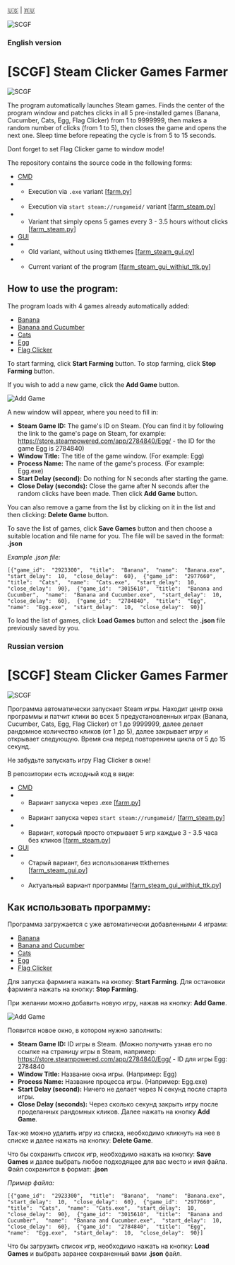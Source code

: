 [🇺🇸](#english-version) | [🇷🇺](#russian-version)

![SCGF](https://raw.githubusercontent.com/Aksel911/SCGF/main/git-pics/scgf.png)

### English version
# [SCGF] Steam Clicker Games Farmer

![SCGF](https://raw.githubusercontent.com/Aksel911/SCGF/main/git-pics/main.png)

The program automatically launches Steam games. Finds the center of the program window and patches clicks in all 5 pre-installed games (Banana, Cucumber, Cats, Egg, Flag Clicker) from 1 to 9999999, then makes a random number of clicks (from 1 to 5), then closes the game and opens the next one. Sleep time before repeating the cycle is from 5 to 15 seconds.

Dont forget to set Flag Clicker game to window mode!

The repository contains the source code in the following forms:
 - [CMD](https://github.com/Aksel911/SCGF/tree/main/farm_cmd)
 - - Execution via `.exe` variant [[farm.py](https://github.com/Aksel911/SCGF/blob/main/farm_cmd/farm.py)]
 - - Execution via `start steam://rungameid/` variant [[farm_steam.py](https://github.com/Aksel911/SCGF/blob/main/farm_cmd/farm_steam.py)]
 - - Variant that simply opens 5 games every 3 - 3.5 hours without clicks [[farm_steam.py](https://github.com/Aksel911/SCGF/blob/main/farm_cmd/ez_farm.py)]
 - [GUI](https://github.com/Aksel911/SCGF/tree/main/farm_steam_gui)
 - - Old variant, without using ttkthemes [[farm_steam_gui.py](https://github.com/Aksel911/SCGF/blob/main/farm_steam_gui/farm_steam_gui_without_ttk.py)]
 - - Current variant of the program [[farm_steam_gui_withiut_ttk.py](https://github.com/Aksel911/SCGF/blob/main/farm_steam_gui/farm_steam_gui.py)]

## How to use the program:
The program loads with 4 games already automatically added:
 - [Banana](https://store.steampowered.com/app/2923300/Banana/)
 - [Banana and Cucumber](https://store.steampowered.com/app/3015610/Banana__Cucumber/)
 - [Cats](https://store.steampowered.com/app/2977660/Cats/)
 - [Egg](https://store.steampowered.com/app/2784840/Egg/)
 - [Flag Clicker](https://store.steampowered.com/app/2996990/Flag_Clicker/)
 
 To start farming, click **Start Farming** button.
 To stop farming, click **Stop Farming** button.

If you wish to add a new game, click the **Add Game** button.

![Add Game](https://raw.githubusercontent.com/Aksel911/SCGF/main/git-pics/add_game.png)

A new window will appear, where you need to fill in:
- **Steam Game ID:** The game's ID on Steam. (You can find it by following the link to the game's page on Steam, for example: https://store.steampowered.com/app/2784840/Egg/ - the ID for the game Egg is 2784840)
- **Window Title:** The title of the game window. (For example: Egg)
- **Process Name:** The name of the game's process. (For example: Egg.exe)
- **Start Delay (second):** Do nothing for N seconds after starting the game.
- **Close Delay (seconds):** Close the game after N seconds after the random clicks have been made.
Then click **Add Game** button.

You can also remove a game from the list by clicking on it in the list and then clicking: **Delete Game** button.

To save the list of games, click **Save Games** button and then choose a suitable location and file name for you. The file will be saved in the format: **.json**

*Example .json file:*

    [{"game_id":  "2923300",  "title":  "Banana",  "name":  "Banana.exe",  "start_delay":  10,  "close_delay":  60},  {"game_id":  "2977660",  "title":  "Cats",  "name":  "Cats.exe",  "start_delay":  10,  "close_delay":  90},  {"game_id":  "3015610",  "title":  "Banana and Cucumber",  "name":  "Banana and Cucumber.exe",  "start_delay":  10,  "close_delay":  60},  {"game_id":  "2784840",  "title":  "Egg",  "name":  "Egg.exe",  "start_delay":  10,  "close_delay":  90}]

To load the list of games, click **Load Games** button and select the **.json** file previously saved by you.






### Russian version
# [SCGF] Steam Clicker Games Farmer

![SCGF](https://raw.githubusercontent.com/Aksel911/SCGF/main/git-pics/main.png)

Программа автоматически запускает Steam игры. Находит центр окна программы и патчит клики во всех 5 предустановленных играх (Banana, Cucumber, Cats, Egg, Flag Clicker) от 1 до 9999999, далее делает рандомное количество кликов (от 1 до 5), далее закрывает игру и открывает следующую. Время сна перед повторением цикла от 5 до 15 секунд.

Не забудьте запускать игру Flag Clicker в окне!

В репозитории есть исходный код в виде:
 - [CMD](https://github.com/Aksel911/SCGF/tree/main/farm_cmd)
 - - Вариант запуска через .exe [[farm.py](https://github.com/Aksel911/SCGF/blob/main/farm_cmd/farm.py)]
 - - Вариант запуска через `start steam://rungameid/` [[farm_steam.py](https://github.com/Aksel911/SCGF/blob/main/farm_cmd/farm_steam.py)]
 - - Вариант, который просто открывает 5 игр каждые 3 - 3.5 часа без кликов [[farm_steam.py](https://github.com/Aksel911/SCGF/blob/main/farm_cmd/ez_farm.py)]
 - [GUI](https://github.com/Aksel911/SCGF/tree/main/farm_steam_gui)
 - - Старый вариант, без использования ttkthemes [[farm_steam_gui.py](https://github.com/Aksel911/SCGF/blob/main/farm_steam_gui/farm_steam_gui_without_ttk.py)]
 - - Актуальный вариант программы [[farm_steam_gui_withiut_ttk.py](https://github.com/Aksel911/SCGF/blob/main/farm_steam_gui/farm_steam_gui.py)]

## Как использовать программу:
Программа загружается с уже автоматически добавленными 4 играми:
 - [Banana](https://store.steampowered.com/app/2923300/Banana/)
 - [Banana and Cucumber](https://store.steampowered.com/app/3015610/Banana__Cucumber/)
 - [Cats](https://store.steampowered.com/app/2977660/Cats/)
 - [Egg](https://store.steampowered.com/app/2784840/Egg/)
 - [Flag Clicker](https://store.steampowered.com/app/2996990/Flag_Clicker/)
 
 Для запуска фарминга нажать на кнопку: **Start Farming**.
 Для остановки фарминга нажать на кнопку: **Stop Farming**.

При желании можно добавить новую игру, нажав на кнопку: **Add Game**.

![Add Game](https://raw.githubusercontent.com/Aksel911/SCGF/main/git-pics/add_game.png)

Появится новое окно, в котором нужно заполнить:
- **Steam Game ID:** ID игры в Steam. (Можно получить узнав его по ссылке на страницу игры в Steam, например: https://store.steampowered.com/app/2784840/Egg/ - ID для игры Egg: 2784840
- **Window Title:** Название окна игры. (Например: Egg)
- **Process Name:** Название процесса игры. (Например: Egg.exe)
- **Start Delay (second):** Ничего не делает через N секунд после старта игры.
- **Close Delay (seconds):** Через сколько секунд закрыть игру после проделанных рандомных кликов.
Далее нажать на кнопку **Add Game**.

Так-же можно удалить игру из списка, необходимо кликнуть на нее в списке и далее нажать на кнопку: **Delete Game**.

Что бы сохранить список игр, необходимо нажать на кнопку: **Save Games** и далее выбрать любое подходящее для вас место и имя файла. Файл сохранится в формат: **.json**

*Пример файла:*

    [{"game_id":  "2923300",  "title":  "Banana",  "name":  "Banana.exe",  "start_delay":  10,  "close_delay":  60},  {"game_id":  "2977660",  "title":  "Cats",  "name":  "Cats.exe",  "start_delay":  10,  "close_delay":  90},  {"game_id":  "3015610",  "title":  "Banana and Cucumber",  "name":  "Banana and Cucumber.exe",  "start_delay":  10,  "close_delay":  60},  {"game_id":  "2784840",  "title":  "Egg",  "name":  "Egg.exe",  "start_delay":  10,  "close_delay":  90}]

Что бы загрузить список игр, необходимо нажать на кнопку: **Load Games** и выбрать заранее сохраненный вами **.json** файл.
